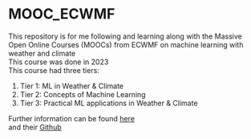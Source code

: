 # MOOC_ECWMF
This repository is for me following and learning along with the Massive Open Online Courses (MOOCs) from ECWMF on machine learning with weather and climate <br>
This course was done in 2023 <br> 
This course had three tiers: 
  1. Tier 1: ML in Weather & Climate <br>
  2. Tier 2: Concepts of Machine Learning <br>
  3. Tier 3: Practical ML applications in Weather & Climate <br>

Further information can be found [here](https://lms.ecmwf.int/?redirect=0) <br> and their [Github](https://github.com/ecmwf-projects/mooc-machine-learning-weather-climate) 
